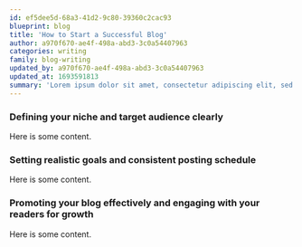 ```yaml
---
id: ef5dee5d-68a3-41d2-9c80-39360c2cac93
blueprint: blog
title: 'How to Start a Successful Blog'
author: a970f670-ae4f-498a-abd3-3c0a54407963
categories: writing
family: blog-writing
updated_by: a970f670-ae4f-498a-abd3-3c0a54407963
updated_at: 1693591813
summary: 'Lorem ipsum dolor sit amet, consectetur adipiscing elit, sed do eiusmod tempor incididunt ut labore et dolore magna.'
---
```

### Defining your niche and target audience clearly
Here is some content.

### Setting realistic goals and consistent posting schedule
Here is some content.

### Promoting your blog effectively and engaging with your readers for growth
Here is some content.